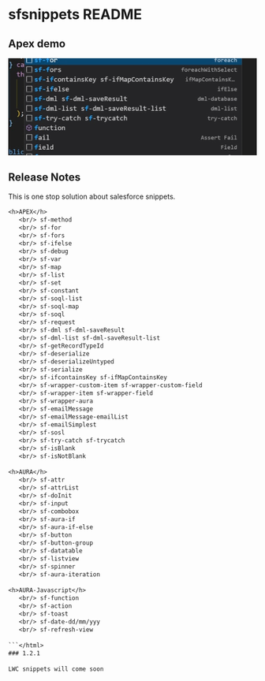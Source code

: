 # sfsnippets README

## Apex demo

![apex demo](https://github.com/kasyapgaurav/sfSnippets/blob/main/demos/Apex.gif)

## Release Notes

This is one stop solution about salesforce snippets.
```<html>
<h>APEX</h>
   <br/> sf-method
   <br/> sf-for
   <br/> sf-fors
   <br/> sf-ifelse
   <br/> sf-debug
   <br/> sf-var
   <br/> sf-map
   <br/> sf-list
   <br/> sf-set
   <br/> sf-constant
   <br/> sf-soql-list
   <br/> sf-soql-map
   <br/> sf-soql
   <br/> sf-request
   <br/> sf-dml sf-dml-saveResult
   <br/> sf-dml-list sf-dml-saveResult-list
   <br/> sf-getRecordTypeId
   <br/> sf-deserialize
   <br/> sf-deserializeUntyped
   <br/> sf-serialize
   <br/> sf-ifcontainsKey sf-ifMapContainsKey
   <br/> sf-wrapper-custom-item sf-wrapper-custom-field
   <br/> sf-wrapper-item sf-wrapper-field
   <br/> sf-wrapper-aura
   <br/> sf-emailMessage
   <br/> sf-emailMessage-emailList
   <br/> sf-emailSimplest
   <br/> sf-sosl
   <br/> sf-try-catch sf-trycatch
   <br/> sf-isBlank
   <br/> sf-isNotBlank

<h>AURA</h>
   <br/> sf-attr
   <br/> sf-attrList
   <br/> sf-doInit
   <br/> sf-input
   <br/> sf-combobox
   <br/> sf-aura-if
   <br/> sf-aura-if-else
   <br/> sf-button
   <br/> sf-button-group
   <br/> sf-datatable
   <br/> sf-listview
   <br/> sf-spinner
   <br/> sf-aura-iteration

<h>AURA-Javascript</h>
   <br/> sf-function
   <br/> sf-action
   <br/> sf-toast
   <br/> sf-date-dd/mm/yyy
   <br/> sf-refresh-view

```</html>
### 1.2.1

LWC snippets will come soon
